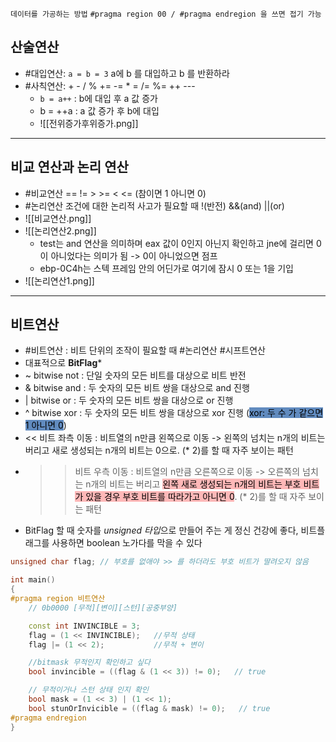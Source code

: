 `데이터를 가공하는 방법` `#pragma region 00 / #pragma endregion 을 쓰면 접기 가능`

## 산술연산
- #대입연산: `a = b = 3` a에 b 를 대입하고 b 를 반환하라
- #사칙연산:  +   -   /   %   +=   -=   * =   /=   %=   ++   --- 
    - `b = a++` : b에 대입 후 a 값 증가
    - b = ++a : a 값 증가 후 b에 대입
    - ![[전위증가후위증가.png]]

***

## 비교 연산과 논리 연산
- #비교연산  ==   !=   >   >=   <   <=   (참이면 1 아니면 0)
- #논리연산 조건에 대한 논리적 사고가 필요할 때     !(반전)   &&(and)   ||(or)
- ![[비교연산.png]] 
- ![[논리연산2.png]]
    - test는 and 연산을 의미하며 eax 값이 0인지 아닌지 확인하고 jne에 걸리면 0이 아니었다는 의미가 됨 -> 0이 아니었으면 점프
    - ebp-0C4h는 스텍 프레임 안의 어딘가로 여기에 잠시 0 또는 1을 기입
- ![[논리연산1.png]]

***

## 비트연산 
- #비트연산 : 비트 단위의 조작이 필요할 때 #논리연산 #시프트연산 
- 대표적으로 **BitFlag***
- ~ bitwise not : 단일 숫자의 모든 비트를 대상으로 비트 반전
- & bitwise and : 두 숫자의 모든 비트 쌍을 대상으로 and 진행
- | bitwise or : 두 숫자의 모든 비트 쌍을 대상으로 or 진행
- ^ bitwise xor : 두 숫자의 모든 비트 쌍을 대상으로 xor 진행 (<mark style="background: #0E4F9FA6;">xor: 두 수 가 같으면 1 아니면 0</mark>)
- << 비트 좌측 이동 : 비트열의 n만큼 왼쪽으로 이동 -> 왼쪽의 넘치는 n개의 비트는 버리고 새로 생성되는 n개의 비트는 0으로. (* 2)를 할 때 자주 보이는 패턴
- >> 비트 우측 이동 : 비트열의 n만큼 오른쪽으로 이동 -> 오른쪽의 넘치는 n개의 비트는 버리고 <mark style="background: #FF898996;">왼쪽 새로 생성되는 n개의 비트는 부호 비트가 있을 경우 부호 비트를 따라가고 아니면 0</mark>. (* 2)를 할 때 자주 보이는 패턴
- BitFlag 할 때 숫자를 *unsigned 타입*으로 만들어 주는 게 정신 건강에 좋다, 비트플래그를 사용하면 boolean 노가다를 막을 수 있다

```cpp
unsigned char flag;	// 부호를 없애야 >> 를 하더라도 부호 비트가 딸려오지 않음

int main()
{
#pragma region 비트연산
	// 0b0000 [무적][변이][스턴][공중부양]

	const int INVINCIBLE = 3;
	flag = (1 << INVINCIBLE);	//무적 상태
	flag |= (1 << 2);	        //무적 + 변이

	//bitmask 무적인지 확인하고 싶다
	bool invincible = ((flag & (1 << 3)) != 0);   // true

	// 무적이거나 스턴 상태 인지 확인
	bool mask = (1 << 3) | (1 << 1);
	bool stunOrInvicible = ((flag & mask) != 0);   // true
#pragma endregion
}

```